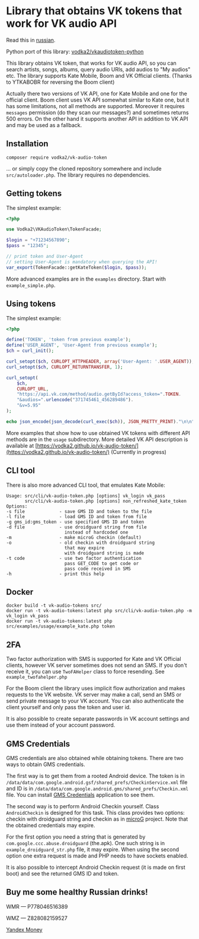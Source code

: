 # Library that obtains VK tokens that work for VK audio API

Read this in [russian](README.ru.md).

Python port of this library: [vodka2/vkaudiotoken-python](https://github.com/vodka2/vkaudiotoken-python)

This library obtains VK token, that works for VK audio API, so you can search artists, songs, albums, query audio URIs, add audios to "My audios" etc. The library supports Kate Mobile, Boom and VK Official clients. (Thanks to YTKABOBR for reversing the Boom client)

Actually there two versions of VK API, one for Kate Mobile and one for the official client. Boom client uses VK API somewhat similar to Kate one, but it has some limitations, not all methods are supported. Moreover it requires `messages` permission (do they scan our messages?) and sometimes returns 500 errors. On the other hand it supports another API in addition to VK API and may be used as a fallback.

## Installation

```
composer require vodka2/vk-audio-token
```

... or simply copy the cloned repository somewhere and include `src/autoloader.php`. The library requires no dependencies.


## Getting tokens

The simplest example:

```php
<?php

use Vodka2\VKAudioToken\TokenFacade;

$login = "+71234567890";
$pass = "12345";

// print token and User-Agent
// setting User-Agent is mandatory when querying the API!
var_export(TokenFacade::getKateToken($login, $pass));
```

More advanced examples are in the `examples` directory. Start with `example_simple.php`. 

## Using tokens

The simplest example:

```php
<?php

define('TOKEN', 'token from previous example');
define('USER_AGENT', 'User-Agent from previous example');
$ch = curl_init();

curl_setopt($ch, CURLOPT_HTTPHEADER, array('User-Agent: '.USER_AGENT));
curl_setopt($ch, CURLOPT_RETURNTRANSFER, 1);

curl_setopt(
    $ch,
    CURLOPT_URL,
    "https://api.vk.com/method/audio.getById?access_token=".TOKEN.
    "&audios=".urlencode("371745461_456289486").
    "&v=5.95"
);

echo json_encode(json_decode(curl_exec($ch)), JSON_PRETTY_PRINT)."\n\n";
```

More examples that show how to use obtained VK tokens with different API methods are in the `usage` subdirectory. More detailed VK API description is available at [https://vodka2.github.io/vk-audio-token/](https://vodka2.github.io/vk-audio-token/) (Currently in progress)

## CLI tool

There is also more advanced CLI tool, that emulates Kate Mobile:
```
Usage: src/cli/vk-audio-token.php [options] vk_login vk_pass
       src/cli/vk-audio-token.php [options] non_refreshed_kate_token
Options:
-s file             - save GMS ID and token to the file
-l file             - load GMS ID and token from file
-g gms_id:gms_token - use specified GMS ID and token
-d file             - use droidguard string from file
                      instead of hardcoded one
-m                  - make microG checkin (default)
-o                  - old checkin with droidguard string
                      that may expire
                      with droidguard string is made
-t code             - use two factor authentication
                      pass GET_CODE to get code or
                      pass code received in SMS
-h                  - print this help
```

## Docker
```
docker build -t vk-audio-tokens src/
docker run -t vk-audio-tokens:latest php src/cli/vk-audio-token.php -m vk_login vk_pass
docker run -t vk-audio-tokens:latest php src/examples/usage/example_kate.php token
```

## 2FA

Two factor authorization with SMS is supported for Kate and VK Official clients, however VK server sometimes does not send an SMS. If you don't receive it, you can use `TwoFAHelper` class to force resending. See `example_twofahelper.php`

For the Boom client the library uses implicit flow authorization and makes requests to the VK website. VK server may make a call, send an SMS or send private message to your VK account. You can also authenticate the client yourself and only pass the token and user id.

It is also possible to create separate passwords in VK account settings and use them instead of your account password.

## GMS Credentials

GMS credentials are also obtained while obtaining tokens. There are two ways to obtain GMS credentials.

The first way is to get them from a rooted Android device. The token is in `/data/data/com.google.android.gsf/shared_prefs/CheckinService.xml` file and ID is in `/data/data/com.google.android.gms/shared_prefs/Checkin.xml` file. You can install [GMS Credentials](https://github.com/vodka2/gms-credentials) application to see them.

The second way is to perform Android Checkin yourself. Class `AndroidCheckin` is designed for this task. This class provides two options: checkin with droidguard string and checkin as in [microG](https://github.com/microg) project. Note that the obtained credentials may expire.

For the first option you need a string that is generated by `com.google.ccc.abuse.droidguard` (the.apk). One such string is in `example_droidguard_str.php` file, it may expire. When using the second option one extra request is made and PHP needs to have sockets enabled.

It is also possible to intercept Android Checkin request (it is made on first boot) and see the returned GMS ID and token.

## Buy me some healthy Russian drinks!

WMR — P778046516389

WMZ — Z828082159527

[Yandex Money](https://money.yandex.ru/to/41001864186137)